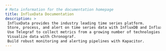 ```yaml
---
# Meta information for the documentation homepage
title: InfluxData Documentation
description: >
 InfluxData provides the industry leading time series platform.
 Store, process, and alert on time series data with InfluxDB and InfluxDB Cloud.
 Use Telegraf to collect metrics from a growing number of technologies.
 Visualize data with Chronograf.
 Build robust monitoring and alerting pipelines with Kapacitor.
---
```

